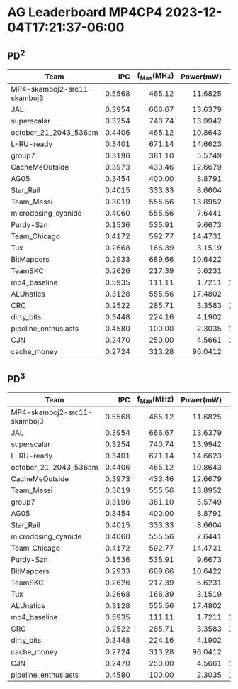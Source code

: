 # AG Leaderboard MP4CP4 2023-12-04T17:21:37-06:00

## PD<sup>2</sup>
|Team|IPC|f<sub>Max</sub>(MHz)|Power(mW)|Delay(ns)|PD<sup>2</sup>|
|---|--:|--:|--:|--:|--:|
|MP4-skamboj2-src11-skamboj3|0.5568|465.12|11.6825|1111100|14.42|
|JAL|0.3954|666.67|13.6379|1091410|16.25|
|superscalar|0.3254|740.74|13.9942|1193612|19.94|
|october_21_2043_536am|0.4406|465.12|10.8643|1404120|21.42|
|L-RU-ready|0.3401|671.14|14.6623|1260539|23.30|
|group7|0.3196|381.10|5.5749|2361978|31.10|
|CacheMeOutside|0.3973|433.46|12.6679|1670141|35.34|
|AG05|0.3454|400.00|8.8791|2082345|38.50|
|Star_Rail|0.4015|333.33|8.6604|2150076|40.04|
|Team_Messi|0.3019|555.56|13.8952|1715310|40.88|
|microdosing_cyanide|0.4060|555.56|7.6441|3238911|80.19|
|Purdy-Szn|0.1536|535.91|9.6673|3495268|118.10|
|Team_Chicago|0.4172|592.77|14.4731|2952537|126.17|
|Tux|0.2668|166.39|3.1519|6480613|132.37|
|BitMappers|0.2933|689.66|10.6422|3611944|138.84|
|TeamSKC|0.2626|217.39|5.6231|5040749|142.88|
|mp4_baseline|0.5935|111.11|1.7211|11077659|211.20|
|ALUnatics|0.3128|555.56|17.4802|4204040|308.94|
|CRC|0.2522|285.71|3.3583|10140224|345.31|
|dirty_bits|0.3448|224.16|4.1902|9449982|374.19|
|pipeline_enthusiasts|0.4580|100.00|2.3035|15951110|586.10|
|CJN|0.2470|250.00|4.5661|11828432|638.86|
|cache_money|0.2724|313.28|96.0412|3371518|1091.71|

## PD<sup>3</sup>
|Team|IPC|f<sub>Max</sub>(MHz)|Power(mW)|Delay(ns)|PD<sup>3</sup>|
|---|--:|--:|--:|--:|--:|
|MP4-skamboj2-src11-skamboj3|0.5568|465.12|11.6825|1111100|16.02|
|JAL|0.3954|666.67|13.6379|1091410|17.73|
|superscalar|0.3254|740.74|13.9942|1193612|23.80|
|L-RU-ready|0.3401|671.14|14.6623|1260539|29.37|
|october_21_2043_536am|0.4406|465.12|10.8643|1404120|30.08|
|CacheMeOutside|0.3973|433.46|12.6679|1670141|59.02|
|Team_Messi|0.3019|555.56|13.8952|1715310|70.13|
|group7|0.3196|381.10|5.5749|2361978|73.46|
|AG05|0.3454|400.00|8.8791|2082345|80.17|
|Star_Rail|0.4015|333.33|8.6604|2150076|86.08|
|microdosing_cyanide|0.4060|555.56|7.6441|3238911|259.73|
|Team_Chicago|0.4172|592.77|14.4731|2952537|372.52|
|Purdy-Szn|0.1536|535.91|9.6673|3495268|412.80|
|BitMappers|0.2933|689.66|10.6422|3611944|501.48|
|TeamSKC|0.2626|217.39|5.6231|5040749|720.21|
|Tux|0.2668|166.39|3.1519|6480613|857.86|
|ALUnatics|0.3128|555.56|17.4802|4204040|1298.82|
|mp4_baseline|0.5935|111.11|1.7211|11077659|2339.64|
|CRC|0.2522|285.71|3.3583|10140224|3501.52|
|dirty_bits|0.3448|224.16|4.1902|9449982|3536.10|
|cache_money|0.2724|313.28|96.0412|3371518|3680.73|
|CJN|0.2470|250.00|4.5661|11828432|7556.69|
|pipeline_enthusiasts|0.4580|100.00|2.3035|15951110|9349.01|
